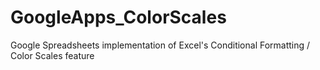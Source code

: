 GoogleApps_ColorScales
======================

Google Spreadsheets implementation of Excel's Conditional Formatting / Color Scales feature